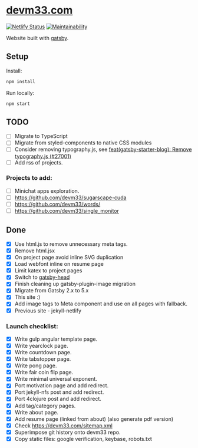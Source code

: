 # [devm33.com](https://devm33.com)

[![Netlify Status](https://api.netlify.com/api/v1/badges/c78b918f-2b19-453b-9db9-492b844a6e6d/deploy-status)](https://app.netlify.com/sites/devm33-com/deploys)
[![Maintainability](https://api.codeclimate.com/v1/badges/105482f3c9c668c64fc9/maintainability)](https://codeclimate.com/github/devm33/devm33.com/maintainability)

Website built with [gatsby](https://www.gatsbyjs.org).

## Setup

Install:

```sh
npm install
```

Run locally:

```sh
npm start
```

## TODO

- [ ] Migrate to TypeScript
- [ ] Migrate from styled-components to native CSS modules
- [ ] Consider removing typography.js, see 
      [feat(gatsby-starter-blog): Remove typography.js (#27001)](https://github.com/gatsbyjs/gatsby-starter-blog/commit/4955e4d569e51d27bf0ba2cbae85d5fdd94ad3b1#diff-26ca35c3be6d07c84bb77f1e63a1b19487279d5b9c9a9392179b3a35647e1254)
- [ ] Add rss of projects.

### Projects to add:

- [ ] Minichat apps exploration.
- [ ] https://github.com/devm33/sugarscape-cuda
- [ ] https://github.com/devm33/words/
- [ ] https://github.com/devm33/single_monitor

## Done

- [x] Use html.js to remove unnecessary meta tags.
- [x] Remove html.jsx
- [x] On project page avoid inline SVG duplication
- [x] Load webfont inline on resume page
- [x] Limit katex to project pages
- [x] Switch to [gatsby-head](https://www.gatsbyjs.com/docs/reference/built-in-components/gatsby-head/)
- [x] Finish cleaning up gatsby-plugin-image migration
- [x] Migrate from Gatsby 2.x to 5.x
- [x] This site :)
- [x] Add image tags to Meta component and use on all pages with fallback.
- [x] Previous site - jekyll-netlify

### Launch checklist:

- [x] Write gulp angular template page.
- [x] Write yearclock page.
- [x] Write countdown page.
- [x] Write tabstopper page.
- [x] Write pong page.
- [x] Write fair coin flip page.
- [x] Write minimal universal exponent.
- [x] Port motivation page and add redirect.
- [x] Port jekyll-nfs post and add redirect.
- [x] Port 4clojure post and add redirect.
- [x] Add tag/category pages.
- [x] Write about page.
- [x] Add resume page (linked from about) (also generate pdf version)
- [x] Check https://devm33.com/sitemap.xml
- [x] Superimpose git history onto devm33 repo.
- [x] Copy static files: google verification, keybase, robots.txt
